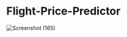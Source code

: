 # Flight-Price-Predictor
![Screenshot (165)](https://user-images.githubusercontent.com/68049068/133732875-3caba5fb-754e-4260-a35b-d4403d1f0175.png)
